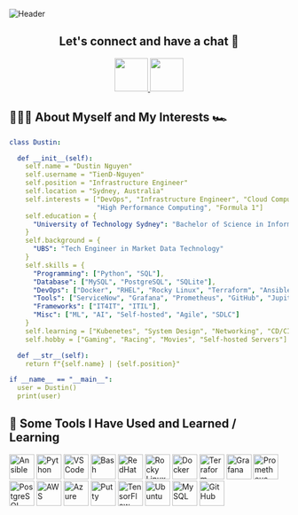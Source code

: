 ![Header](https://capsule-render.vercel.app/api?type=blur&height=300&color=gradient&customColorLost=0,1,2,&text=Who's%20that%20Tech%20Enginner%20?&fontSize=55&fontAlign=60&desc=It%20is%20Dustin!&descSize=40&descAlignY=75&descAlign=60)

<h2 align="center">
  Let's connect and have a chat 💬
</h2>

<p align="center">
<a href="https://www.linkedin.com/in/tien-d-nguyen/">
  <img height="60" src="https://img.icons8.com/?size=100&id=67570&format=png&color=000000"/>
</a>
<a href="mailto:dustin.td.nguyen@outlook.com?subject=Your%20Subject&body=Your%20email%20body">
  <img height="60" src="https://img.icons8.com/?size=100&id=QIBAQVDjrHDp&format=png&color=000000"/>
</a>
</p>

<h2> 👨🏻‍💻 About Myself and My Interests 🏎️ </h2>

```yaml
class Dustin:

  def __init__(self):
    self.name = "Dustin Nguyen"
    self.username = "TienD-Nguyen"
    self.position = "Infrastructure Engineer"
    self.location = "Sydney, Australia"
    self.interests = ["DevOps", "Infrastructure Engineer", "Cloud Computing", "Automation",
                      "High Performance Computing", "Formula 1"]
    self.education = {
      "University of Technology Sydney": "Bachelor of Science in Information Technology (Data Analyst)"
    }
    self.background = {
      "UBS": "Tech Engineer in Market Data Technology"
    }
    self.skills = {
      "Programming": ["Python", "SQL"],
      "Database": ["MySQL", "PostgreSQL", "SQLite"],
      "DevOps": ["Docker", "RHEL", "Rocky Linux", "Terraform", "Ansible", "AWS", "Azure"],
      "Tools": ["ServiceNow", "Grafana", "Prometheus", "GitHub", "Jupiter Notebook"],
      "Frameworks": ["IT4IT", "ITIL"],
      "Misc": ["ML", "AI", "Self-hosted", "Agile", "SDLC"]
    }
    self.learning = ["Kubenetes", "System Design", "Networking", "CD/CI"]
    self.hobby = ["Gaming", "Racing", "Movies", "Self-hosted Servers"]

  def __str__(self):
    return f"{self.name} | {self.position}"

if __name__ == "__main__":
  user = Dustin()
  print(user)
```

<h2>🚀 Some Tools I Have Used and Learned / Learning</h2>
<p align="left">
<img src="https://cdn.jsdelivr.net/gh/devicons/devicon@latest/icons/ansible/ansible-original.svg" width="45", height="45" alt="Ansible"/>
<img src="https://cdn.jsdelivr.net/gh/devicons/devicon@latest/icons/python/python-original.svg" width="45", height="45" alt="Python"/>
<img src="https://cdn.jsdelivr.net/gh/devicons/devicon@latest/icons/vscode/vscode-original.svg" width="45", height="45" alt="VSCode"/>
<img src="https://cdn.jsdelivr.net/gh/devicons/devicon@latest/icons/bash/bash-original.svg" width="45", height="45" alt="Bash"/>
<img src="https://cdn.jsdelivr.net/gh/devicons/devicon@latest/icons/redhat/redhat-original.svg" width="45", height="45" alt="RedHat"/>
<img src="https://cdn.jsdelivr.net/gh/devicons/devicon@latest/icons/rockylinux/rockylinux-original.svg" width="45", height="45" alt="Rocky Linux"/>
<img src="https://cdn.jsdelivr.net/gh/devicons/devicon@latest/icons/docker/docker-original.svg" width="45", height="45" alt="Docker"/>
<img src="https://cdn.jsdelivr.net/gh/devicons/devicon@latest/icons/terraform/terraform-original.svg" width="45", height="45" alt="Terraform"/>
<img src="https://cdn.jsdelivr.net/gh/devicons/devicon@latest/icons/grafana/grafana-original.svg" width="45", height="45" alt="Grafana"/>
<img src="https://cdn.jsdelivr.net/gh/devicons/devicon@latest/icons/prometheus/prometheus-original.svg" width="45", height="45" alt="Prometheus"/>
<img src="https://cdn.jsdelivr.net/gh/devicons/devicon@latest/icons/postgresql/postgresql-original.svg" width="45", height="45" alt="PostgreSQL"/>
<img src="https://cdn.jsdelivr.net/gh/devicons/devicon@latest/icons/amazonwebservices/amazonwebservices-original-wordmark.svg" width="45", height="45" alt="AWS"/>
<img src="https://cdn.jsdelivr.net/gh/devicons/devicon@latest/icons/azure/azure-original.svg" width="45", height="45" alt="Azure"/>
<img src="https://cdn.jsdelivr.net/gh/devicons/devicon@latest/icons/putty/putty-original.svg" width="45", height="45" alt="Putty"/>
<img src="https://cdn.jsdelivr.net/gh/devicons/devicon@latest/icons/tensorflow/tensorflow-original.svg" width="45", height="45" alt="TensorFlow"/>
<img src="https://cdn.jsdelivr.net/gh/devicons/devicon@latest/icons/ubuntu/ubuntu-original.svg" width="45" height="45" alt="Ubuntu"/>
<img src="https://cdn.jsdelivr.net/gh/devicons/devicon@latest/icons/mysql/mysql-original-wordmark.svg" width="45" height="45" alt="MySQL"/>
<img src="https://cdn.jsdelivr.net/gh/devicons/devicon@latest/icons/github/github-original.svg" width="45" height="45" alt="GitHub"/>
</p>
<!---
TienD-Nguyen/TienD-Nguyen is a ✨ special ✨ repository because its `README.md` (this file) appears on your GitHub profile.
You can click the Preview link to take a look at your changes.
--->
